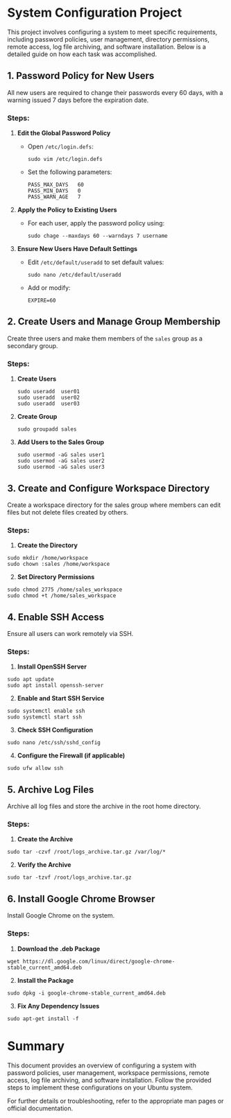# System Configuration Project

This project involves configuring a system to meet specific requirements, including password policies, user management, directory permissions, remote access, log file archiving, and software installation. Below is a detailed guide on how each task was accomplished.

## 1. Password Policy for New Users

All new users are required to change their passwords every 60 days, with a warning issued 7 days before the expiration date.

### Steps:
1. **Edit the Global Password Policy**
   - Open `/etc/login.defs`:
     ```
     sudo vim /etc/login.defs
     ```
   - Set the following parameters:
     ```
     PASS_MAX_DAYS   60
     PASS_MIN_DAYS   0
     PASS_WARN_AGE   7
     ```

2. **Apply the Policy to Existing Users**
   - For each user, apply the password policy using:
     ```
     sudo chage --maxdays 60 --warndays 7 username
     ```

3. **Ensure New Users Have Default Settings**
   - Edit `/etc/default/useradd` to set default values:
     ```
     sudo nano /etc/default/useradd
     ```
   - Add or modify:
     ```
     EXPIRE=60
     ```

## 2. Create Users and Manage Group Membership

Create three users and make them members of the `sales` group as a secondary group.

### Steps:
1. **Create Users**
   ```
   sudo useradd  user01
   sudo useradd  user02
   sudo useradd  user03

2. **Create Group**
    ```
    sudo groupadd sales

3. **Add Users to the Sales Group**
    ```
    sudo usermod -aG sales user1
    sudo usermod -aG sales user2
    sudo usermod -aG sales user3

## 3. Create and Configure Workspace Directory

Create a workspace directory for the sales group where members can edit files but not delete files created by others.

### Steps:
1. **Create the Directory**
```
sudo mkdir /home/workspace
sudo chown :sales /home/workspace
```

2. **Set Directory Permissions**
```
sudo chmod 2775 /home/sales_workspace
sudo chmod +t /home/sales_workspace
```

## 4. Enable SSH Access

Ensure all users can work remotely via SSH.

### Steps:
1. **Install OpenSSH Server**
```
sudo apt update
sudo apt install openssh-server
```

2. **Enable and Start SSH Service**
```
sudo systemctl enable ssh
sudo systemctl start ssh
```
3. **Check SSH Configuration**
```
sudo nano /etc/ssh/sshd_config
```
4. **Configure the Firewall (if applicable)**
```
sudo ufw allow ssh
```
## 5. Archive Log Files

Archive all log files and store the archive in the root home directory.

### Steps:
1. **Create the Archive**
```
sudo tar -czvf /root/logs_archive.tar.gz /var/log/*
```
2. **Verify the Archive**
```
sudo tar -tzvf /root/logs_archive.tar.gz
```
## 6. Install Google Chrome Browser

Install Google Chrome on the system.

### Steps:
1. **Download the .deb Package**
```
wget https://dl.google.com/linux/direct/google-chrome-stable_current_amd64.deb
```
2. **Install the Package**
```
sudo dpkg -i google-chrome-stable_current_amd64.deb
```
3. **Fix Any Dependency Issues**
```
sudo apt-get install -f
```

# Summary
This document provides an overview of configuring a system with password policies, user management, workspace permissions, remote access, log file archiving, and software installation. Follow the provided steps to implement these configurations on your Ubuntu system.

For further details or troubleshooting, refer to the appropriate man pages or official documentation.
